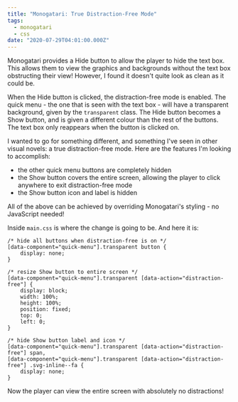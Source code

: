 ```yaml
---
title: "Monogatari: True Distraction-Free Mode"
tags:
  - monogatari
  - css
date: "2020-07-29T04:01:00.000Z"
---
```


Monogatari provides a Hide button to allow the player to hide the text box. This allows them to view the graphics and backgrounds without the text box obstructing their view! However, I found it doesn't quite look as clean as it could be.

When the Hide button is clicked, the distraction-free mode is enabled. The quick menu - the one that is seen with the text box - will have a transparent background, given by the `transparent` class. The Hide button becomes a Show button, and is given a different colour than the rest of the buttons. The text box only reappears when the button is clicked on.

I wanted to go for something different, and something I've seen in other visual novels: a true distraction-free mode. Here are the features I'm looking to accomplish:
- the other quick menu buttons are completely hidden
- the Show button covers the entire screen, allowing the player to click anywhere to exit distraction-free mode
- the Show button icon and label is hidden

All of the above can be achieved by overriding Monogatari's styling - no JavaScript needed!

Inside `main.css` is where the change is going to be. And here it is:

```
/* hide all buttons when distraction-free is on */
[data-component="quick-menu"].transparent button {
	display: none;
}

/* resize Show button to entire screen */
[data-component="quick-menu"].transparent [data-action="distraction-free"] {
	display: block;
	width: 100%;
	height: 100%;
	position: fixed;
	top: 0;
	left: 0;
}

/* hide Show button label and icon */
[data-component="quick-menu"].transparent [data-action="distraction-free"] span,
[data-component="quick-menu"].transparent [data-action="distraction-free"] .svg-inline--fa {
	display: none;
}
```

Now the player can view the entire screen with absolutely no distractions!